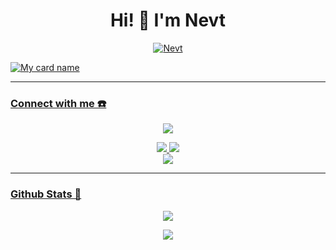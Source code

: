<h1 align="center">Hi! 👋 I'm Nevt</h1>

<p align="center">
  <a href="https://instagram.com/NevtBotz"><img src="http://readme-typing-svg.herokuapp.com?color=000000&center=true&vCenter=true&multiline=false&lines=Just+Normal+People+From+Indonesia.;Im+15+Years+old.;studying+to+be+a+programmer." alt="Nevt">
</p>
  
![My card name](https://cardivo.vercel.app/api?name=NevtBotz&description=Hi,%20Welcome%20To%20My%20Profile%20❤&image=https://telegra.ph/file/bcfb05acd4204ec4c9b59.jpg)

------
### Connect with me ☎️
<p align="center">
  <img src="https://c.tenor.com/owx4Hlt5V8kAAAAC/loli-cute.gif" />
</p>
<p align="center">
  <a href="https://instagram.com/NevtGanz"><img src="https://img.shields.io/badge/Instagram-E4405F?style=for-the-badge&logo=instagram&logoColor=white"/> 
  <a href="https://chat.whatsapp.com/HaRSL0A0SFl65kYJ53K4Wv"><img src="https://img.shields.io/badge/WhatsApp-25D366?style=for-the-badge&logo=whatsapp&logoColor=white" /><br>
  <a name=zeeoneofc&label=VIEWS&style=flat-square&color=orange" />
  <a href="https://github.com/NevtBotz"><img src="https://img.shields.io/badge/-GitHub-black?style=flat-square&logo=github" /> 
</p>

------
                                                                                                                                       
### Github Stats 🚀

<p align="center"><a href="https://github.com/NevtBotz"><img src="https://github-readme-stats.vercel.app/api?username=NevtBotz&show_icons=true&theme=radical"></a></p>
<p align="center"><a href="https://github.com/NevtBotz"><img src="https://github-readme-stats.vercel.app/api/top-langs/?username=NevtBotz&theme=radical&layout=compact"></a></p> 
